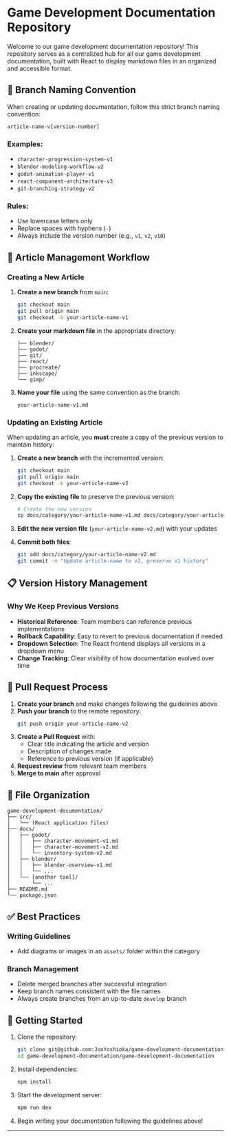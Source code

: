 # Game Development Documentation Repository

Welcome to our game development documentation repository! This repository serves as a centralized hub for all our game development documentation, built with React to display markdown files in an organized and accessible format.

## 🌿 Branch Naming Convention

When creating or updating documentation, follow this strict branch naming convention:

```
article-name-v[version-number]
```

### Examples:
- `character-progression-system-v1`
- `blender-modeling-workflow-v2`
- `godot-animation-player-v1`
- `react-component-architecture-v3`
- `git-branching-strategy-v2`

### Rules:
- Use lowercase letters only
- Replace spaces with hyphens (`-`)
- Always include the version number (e.g., `v1`, `v2`, `v10`)

## 📝 Article Management Workflow

### Creating a New Article

1. **Create a new branch** from `main`:
   ```bash
   git checkout main
   git pull origin main
   git checkout -b your-article-name-v1
   ```

2. **Create your markdown file** in the appropriate directory:
   ```
   ├── blender/
   ├── godot/
   ├── git/
   ├── react/
   ├── procreate/
   ├── inkscape/
   └── gimp/
   ```

3. **Name your file** using the same convention as the branch:
   ```
   your-article-name-v1.md
   ```

### Updating an Existing Article

When updating an article, you **must** create a copy of the previous version to maintain history:

1. **Create a new branch** with the incremented version:
   ```bash
   git checkout main
   git pull origin main
   git checkout -b your-article-name-v2
   ```

2. **Copy the existing file** to preserve the previous version:
   ```bash
   # Create the new version
   cp docs/category/your-article-name-v1.md docs/category/your-article-name-v2.md
   ```

3. **Edit the new version file** (`your-article-name-v2.md`) with your updates

4. **Commit both files**:
   ```bash
   git add docs/category/your-article-name-v2.md
   git commit -m "Update article-name to v2, preserve v1 history"
   ```

## 📋 Version History Management

### Why We Keep Previous Versions

- **Historical Reference**: Team members can reference previous implementations
- **Rollback Capability**: Easy to revert to previous documentation if needed
- **Dropdown Selection**: The React frontend displays all versions in a dropdown menu
- **Change Tracking**: Clear visibility of how documentation evolved over time

## 🔄 Pull Request Process

1. **Create your branch** and make changes following the guidelines above
2. **Push your branch** to the remote repository:
   ```bash
   git push origin your-article-name-v2
   ```
3. **Create a Pull Request** with:
   - Clear title indicating the article and version
   - Description of changes made
   - Reference to previous version (if applicable)
4. **Request review** from relevant team members
5. **Merge to main** after approval

## 📁 File Organization

```
game-development-documentation/
├── src/
│   └── (React application files)
├── docs/
│   ├── godot/
│   │   ├── character-movement-v1.md
│   │   ├── character-movement-v2.md
│   │   └── inventory-system-v2.md
│   ├── blender/
│   │   ├── blender-overview-v1.md
│   │   └── ...
│   └── [another tool]/
│       └── ...
├── README.md
└── package.json
```

## ✅ Best Practices

### Writing Guidelines
- Add diagrams or images in an `assets/` folder within the category

### Branch Management
- Delete merged branches after successful integration
- Keep branch names consistent with the file names
- Always create branches from an up-to-date `develop` branch

## 🚀 Getting Started

1. Clone the repository:
   ```bash
   git clone git@github.com:JonYoshioka/game-development-documentation.git
   cd game-development-documentation/game-development-documentation
   ```

2. Install dependencies:
   ```bash
   npm install
   ```

3. Start the development server:
   ```bash
   npm run dev
   ```

4. Begin writing your documentation following the guidelines above!

---
